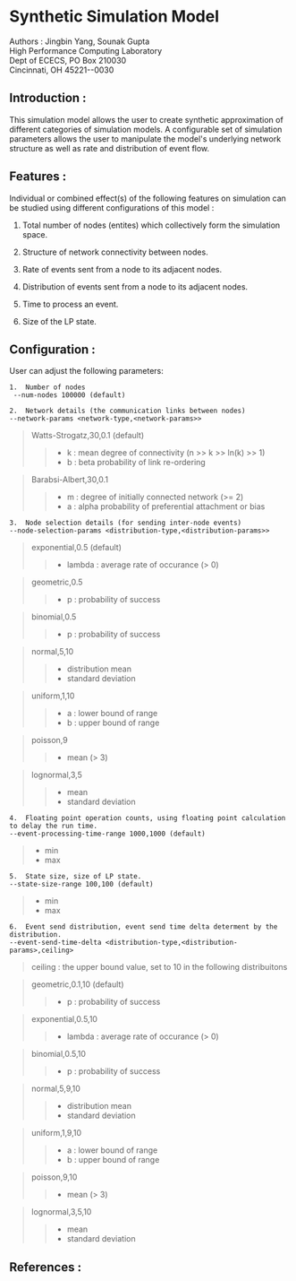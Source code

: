 # Synthetic Simulation Model #

Authors : Jingbin Yang, Sounak Gupta <br>
High Performance Computing Laboratory <br>
Dept of ECECS, PO Box 210030 <br>
Cincinnati, OH  45221--0030 <br>


## Introduction : ##

This simulation model allows the user to create synthetic approximation of different
categories of simulation models. A configurable set of simulation parameters allows
the user to manipulate the model's underlying network structure as well as rate and
distribution of event flow.


## Features : ##

Individual or combined effect(s) of the following features on simulation can be
studied using different configurations of this model :

1. Total number of nodes (entites) which collectively form the simulation space.

2. Structure of network connectivity between nodes.

3. Rate of events sent from a node to its adjacent nodes.

4. Distribution of events sent from a node to its adjacent nodes.

5. Time to process an event.

6. Size of the LP state.


## Configuration : ##

User can adjust the following parameters:

    1.  Number of nodes
     --num-nodes 100000 (default)
   
    2.  Network details (the communication links between nodes)
    --network-params <network-type,<network-params>>
>  Watts-Strogatz,30,0.1 (default)
> > * k : mean degree of connectivity (n >> k >> ln(k) >> 1)
> > * b : beta probability of link re-ordering

> Barabsi-Albert,30,0.1
> > * m : degree of initially connected network (>= 2)
> > * a : alpha probability of preferential attachment or bias

    3.  Node selection details (for sending inter-node events)
    --node-selection-params <distribution-type,<distribution-params>>
> exponential,0.5 (default)
> > * lambda : average rate of occurance (> 0)

> geometric,0.5
> > * p : probability of success

> binomial,0.5
> > * p : probability of success

> normal,5,10
> > * distribution mean
> > * standard deviation

> uniform,1,10
> > * a : lower bound of range
> > * b : upper bound of range

> poisson,9
> > * mean (> 3)

> lognormal,3,5
> > * mean
> > * standard deviation

    4.  Floating point operation counts, using floating point calculation to delay the run time.
    --event-processing-time-range 1000,1000 (default)
> * min
> * max

    5.  State size, size of LP state.
    --state-size-range 100,100 (default)
> * min
> * max

    6.  Event send distribution, event send time delta determent by the distribution.
    --event-send-time-delta <distribution-type,<distribution-params>,ceiling>
> ceiling : the upper bound value, set to 10 in the following distribuitons

> geometric,0.1,10 (default)
> > * p : probability of success

> exponential,0.5,10
> > * lambda : average rate of occurance (> 0)

> binomial,0.5,10
> > * p : probability of success

> normal,5,9,10
> > * distribution mean
> > * standard deviation

> uniform,1,9,10
> > * a : lower bound of range
> > * b : upper bound of range

> poisson,9,10
> > * mean (> 3)

> lognormal,3,5,10
> > * mean
> > * standard deviation



## References : ##


